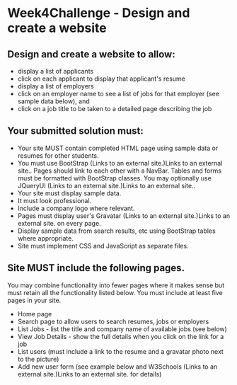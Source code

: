 # Week4Challenge - Design and create a website

## Design and create a website to allow:
- display a list of applicants
- click on each applicant to display that applicant's resume
- display a list of employers
- click on an employer name to see a list of jobs for that employer (see sample data below), and
- click on a job title to be taken to a detailed page describing the job
## Your submitted solution must:
- Your site MUST contain completed HTML page using sample data or resumes for other students.
- You must use BootStrap (Links to an external site.)Links to an external site.. Pages should link to each other with a NavBar. Tables and forms must be formatted with BootStrap classes. You may optionally use JQueryUI (Links to an external site.)Links to an external site..
- Your site must display sample data.
- It must look professional.
- Include a company logo where relevant.
- Pages must display user's Gravatar (Links to an external site.)Links to an external site. on every page.
- Display sample data from search results, etc using BootStrap tables where appropriate. 
- Site must implement CSS and JavaScript as separate files. 

## Site MUST include the following pages.
You may combine functionality into fewer pages where it makes sense but must retain all the functionality listed below. You must include at least five pages in your site.

- Home page 
- Search page to allow users to search resumes, jobs or employers
- List Jobs - list the title and company name of available jobs (see below)
- View Job Details - show the full details when you click on the link for a job 
- List users (must include a link to the resume and a gravatar photo next to the picture)
- Add new user form (see example below and W3Schools (Links to an external site.)Links to an external site. for details)
